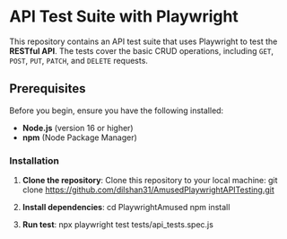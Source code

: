 # API Test Suite with Playwright

This repository contains an API test suite that uses Playwright to test the **RESTful API**. The tests cover the basic CRUD operations, including `GET`, `POST`, `PUT`, `PATCH`, and `DELETE` requests.

## Prerequisites

Before you begin, ensure you have the following installed:

- **Node.js** (version 16 or higher)
- **npm** (Node Package Manager)

### Installation

1. **Clone the repository**:
   Clone this repository to your local machine:
   git clone https://github.com/dilshan31/AmusedPlaywrightAPITesting.git
   
2. **Install dependencies**:
   cd PlaywrightAmused
   npm install

3. **Run test**:
   npx playwright test tests/api_tests.spec.js

   

